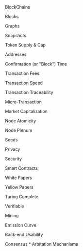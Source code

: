 
BlockChains

Blocks

Graphs

Snapshots

Token Supply & Cap

Addresses 

Confirmation (or "Block") Time

Transaction Fees

Transaction Speed

Transaction Traceability  

Micro-Transaction

Market Capitalization

Node Atomicity

Node Plenum

Seeds 

Privacy

Security

Smart Contracts

White Papers

Yellow Papers

Turing Complete

Verifiable

Mining

Emission Curve

Back-end Usability

Consensus * Arbitation Mechanisms

